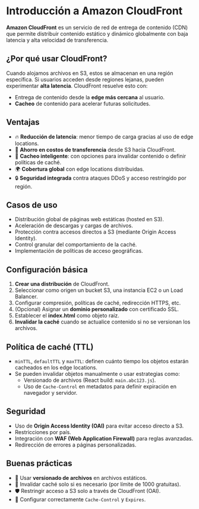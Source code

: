 # Introducción a Amazon CloudFront

**Amazon CloudFront** es un servicio de red de entrega de contenido (CDN) que permite distribuir contenido estático y dinámico globalmente con baja latencia y alta velocidad de transferencia.

## ¿Por qué usar CloudFront?

Cuando alojamos archivos en S3, estos se almacenan en una región específica. Si usuarios acceden desde regiones lejanas, pueden experimentar **alta latencia**. CloudFront resuelve esto con:

- Entrega de contenido desde la **edge más cercana** al usuario.
- **Cacheo** de contenido para acelerar futuras solicitudes.

## Ventajas

- 🔥 **Reducción de latencia**: menor tiempo de carga gracias al uso de edge locations.
- 💸 **Ahorro en costos de transferencia** desde S3 hacia CloudFront.
- 🧠 **Cacheo inteligente**: con opciones para invalidar contenido o definir políticas de caché.
- 🌍 **Cobertura global** con edge locations distribuidas.
- 🔒 **Seguridad integrada** contra ataques DDoS y acceso restringido por región.


## Casos de uso

- Distribución global de páginas web estáticas (hosted en S3).
- Aceleración de descargas y cargas de archivos.
- Protección contra accesos directos a S3 (mediante Origin Access Identity).
- Control granular del comportamiento de la caché.
- Implementación de políticas de acceso geográficas.

## Configuración básica

1. **Crear una distribución** de CloudFront.
2. Seleccionar como origen un bucket S3, una instancia EC2 o un Load Balancer.
3. Configurar compresión, políticas de caché, redirección HTTPS, etc.
4. (Opcional) Asignar un **dominio personalizado** con certificado SSL.
5. Establecer el **index.html** como objeto raíz.
6. **Invalidar la caché** cuando se actualice contenido si no se versionan los archivos.

## Política de caché (TTL)

- `minTTL`, `defaultTTL` y `maxTTL`: definen cuánto tiempo los objetos estarán cacheados en los edge locations.
- Se pueden invalidar objetos manualmente o usar estrategias como:
  - Versionado de archivos (React build: `main.abc123.js`).
  - Uso de `Cache-Control` en metadatos para definir expiración en navegador y servidor.

## Seguridad

- Uso de **Origin Access Identity (OAI)** para evitar acceso directo a S3.
- Restricciones por país.
- Integración con **WAF (Web Application Firewall)** para reglas avanzadas.
- Redirección de errores a páginas personalizadas.

## Buenas prácticas

- 🧩 Usar **versionado de archivos** en archivos estáticos.
- 🔄 Invalidar caché solo si es necesario (por límite de 1000 gratuitas).
- 🛡️ Restringir acceso a S3 solo a través de CloudFront (OAI).
- 🧠 Configurar correctamente `Cache-Control` y `Expires`.